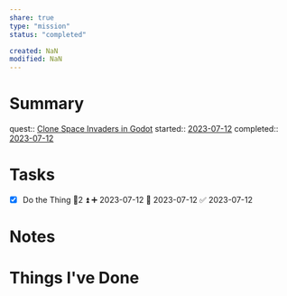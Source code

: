 ```yaml
---
share: true
type: "mission"
status: "completed"

created: NaN 
modified: NaN
---
```

 
# Summary
quest:: [Clone Space Invaders in Godot](./Clone%20Space%20Invaders%20in%20Godot.md)
started:: [2023-07-12](./2023-07-12.md)
completed:: [2023-07-12](./2023-07-12.md)
# Tasks
- [x] Do the Thing  🥄2 ⏫ ➕ 2023-07-12 🛫 2023-07-12 ✅ 2023-07-12
# Notes

# Things I've Done